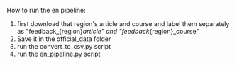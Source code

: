 
How to run the en pipeline:
1. first download that region's article and course and label them separately as "feedback_{region}_article" and "feedback_{region}_course"
2. Save it in the official_data folder
3. run the convert_to_csv.py script
4. run the en_pipeline.py script

